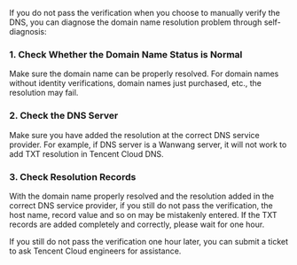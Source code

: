 If you do not pass the verification when you choose to manually verify the DNS, you can diagnose the domain name resolution problem through self-diagnosis:

### 1. Check Whether the Domain Name Status is Normal
Make sure the domain name can be properly resolved. For domain names without identity verifications, domain names just purchased, etc., the resolution may fail.

### 2. Check the DNS Server
Make sure you have added the resolution at the correct DNS service provider. For example, if DNS server is a Wanwang server, it will not work to add TXT resolution in Tencent Cloud DNS.

### 3. Check Resolution Records
With the domain name properly resolved and the resolution added in the correct DNS service provider, if you still do not pass the verification, the host name, record value and so on may be mistakenly entered. If the TXT records are added completely and correctly, please wait for one hour.

If you still do not pass the verification one hour later, you can submit a ticket to ask Tencent Cloud engineers for assistance.

